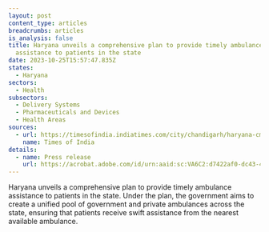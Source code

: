 ```yaml
---
layout: post
content_type: articles
breadcrumbs: articles
is_analysis: false
title: Haryana unveils a comprehensive plan to provide timely ambulance
  assistance to patients in the state
date: 2023-10-25T15:57:47.835Z
states:
  - Haryana
sectors:
  - Health
subsectors:
  - Delivery Systems
  - Pharmaceuticals and Devices
  - Health Areas
sources:
  - url: https://timesofindia.indiatimes.com/city/chandigarh/haryana-cm-unveils-ambulance-assistance-system-for-timely-patient-care/articleshow/104502069.cms
    name: Times of India
details:
  - name: Press release
    url: https://acrobat.adobe.com/id/urn:aaid:sc:VA6C2:d7422af0-dc43-4d00-b85c-12e49e30d35f
---
```

Haryana unveils a comprehensive plan to provide timely ambulance assistance to patients in the state. Under the plan, the government aims to create a unified pool of government and private ambulances across the state, ensuring that patients receive swift assistance from the nearest available ambulance.